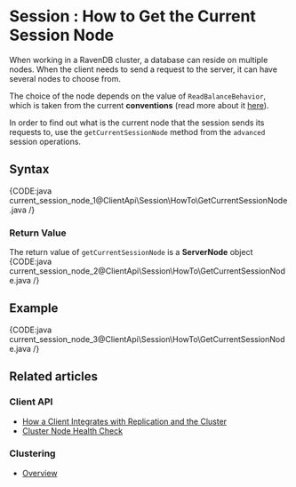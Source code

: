 # Session : How to Get the Current Session Node

When working in a RavenDB cluster, a database can reside on multiple nodes. When the client needs to send a request to the server, it can have several nodes to choose from.

The choice of the node depends on the value of `ReadBalanceBehavior`, which is taken from the current **conventions** (read more about it [here](../../../client-api/configuration/load-balance-and-failover)).

In order to find out what is the current node that the session sends its requests to, use the `getCurrentSessionNode` method  from the `advanced` session operations.

## Syntax

{CODE:java current_session_node_1@ClientApi\Session\HowTo\GetCurrentSessionNode.java /}

### Return Value

The return value of `getCurrentSessionNode` is a **ServerNode** object
{CODE:java current_session_node_2@ClientApi\Session\HowTo\GetCurrentSessionNode.java /}

## Example

{CODE:java current_session_node_3@ClientApi\Session\HowTo\GetCurrentSessionNode.java /}

## Related articles

### Client API

- [How a Client Integrates with Replication and the Cluster](../../../client-api/cluster/how-client-integrates-with-replication-and-cluster)
- [Cluster Node Health Check](../../../client-api/cluster/health-check)

### Clustering

- [Overview](../../../server/clustering/overview)
